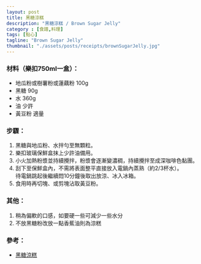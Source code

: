 ```yaml
---
layout: post
title: 黑糖涼糕
description: "黑糖涼糕 / Brown Sugar Jelly"
category : [食譜,料理]
tags: [點心]
tagline: "Brown Sugar Jelly"
thumbnail: "./assets/posts/receipts/brownSugarJelly.jpg"
---
```


### 材料（樂扣750ml一盒）：  
- 地瓜粉或樹薯粉或蓮藕粉 100g    
- 黑糖 90g  
- 水 360g  
- 油 少許
- 黃豆粉 適量

### 步驟： 
1. 黑糖與地瓜粉、水拌勻至無顆粒。  
2. 樂扣玻璃保鮮盒抹上少許油備用。  
3. 小火加熱粉漿並持續攪拌，粉漿會逐漸變濃稠，持續攪拌至成深咖啡色黏團。
4. 刮下至保鮮盒內，不需將表面整平直接放入電鍋內蒸熟（約2/3杯水）。  
待電鍋跳起後繼續悶10分鐘後取出放涼、冰入冰箱。
5. 食用時再切塊、或剪塊沾取黃豆粉。  

### 其他：
1. 稍為偏軟的口感，如要硬一些可減少一些水分
2. 不放黑糖粉改放一點香蕉油則為涼糕

### 參考：
- [黑糖涼糕](http://phoebe650519.pixnet.net/blog/post/323026773)
